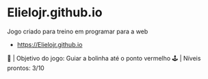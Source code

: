 # Elielojr.github.io
Jogo criado para treino em programar para a web

- https://Elielojr.github.io

:pushpin: | Objetivo do jogo: Guiar a bolinha até o ponto vermelho
:joystick: | Níveis prontos: 3/10 
